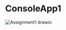# ConsoleApp1

![Assignment1 drawio](https://github.com/JanGolabek/Assignment1Fundamentals/assets/77743690/300def20-f342-4cab-be61-170b0413fab4)
